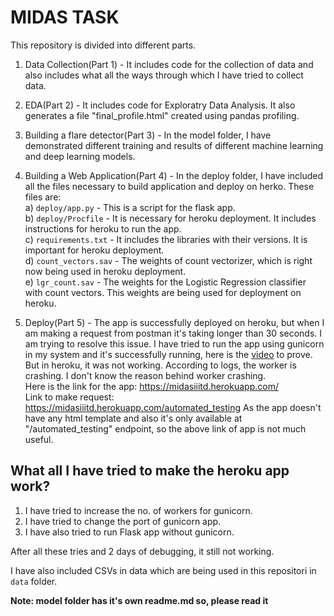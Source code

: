 # MIDAS TASK
  This repository is divided into different parts.
  
   1. Data Collection(Part 1) - It includes code for the collection of data and also includes what all the ways through which I have tried to collect data.

   2. EDA(Part 2) - It includes code for Exploratry Data Analysis. It also generates a file "final_profile.html" created using pandas profiling.

   3. Building a flare detector(Part 3) - In the model folder, I have demonstrated different training and results of different machine learning and deep learning models.

   4. Building a Web Application(Part 4) - In the deploy folder, I have included all the files necessary to build application and deploy on herko. These files are:                                                                                          
    a) ```deploy/app.py``` - This is a script for the flask app.                                                                   
    b) ```deploy/Procfile``` - It is necessary for heroku deployment. It includes instructions for heroku to run the app.          
    c) ```requirements.txt``` - It includes the libraries with their versions. It is important for heroku  deployment.             
    d) ```count_vectors.sav``` - The weights of count vectorizer, which is right now being used in heroku deployment.              
    e) `lgr_count.sav` - The weights for the Logistic Regression classifier with count vectors. This weights are being used for deployment on heroku.

   5. Deploy(Part 5) - The app is successfully deployed on heroku, but when I am making a request from postman it's taking longer than 30 seconds. I am trying to resolve this issue. I have tried to run the app using gunicorn in my system and it's successfully running, here is the [video](https://drive.google.com/open?id=1KkbIxj4mRA4iRxAqEFcLFKr1uQee3QGv) to prove. But in heroku, it was not working. According to logs, the worker is crashing. I don't know the reason behind worker crashing.                                                 
   Here is the link for the app: https://midasiiitd.herokuapp.com/   
   Link to make request: https://midasiiitd.herokuapp.com/automated_testing
   As the app doesn't have any html template and also it's only available at "/automated_testing" endpoint, so the above link of app is not much useful.
   
   ## What all I have tried to make the heroku app work?
   1. I have tried to increase the no. of workers for gunicorn.
   2. I have tried to change the port of gunicorn app.
   3. I have also tried to run Flask app without gunicorn.

   
   After all these tries and 2 days of debugging, it still not working.
   
   I have also included CSVs in data which are being used in this repositori in ```data``` folder.

   **Note: model folder has it's own readme.md so, please read it**
    
